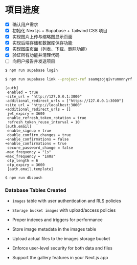 # 项目进度

- [x] 确认用户需求
- [x] 初始化 Next.js + Supabase + Tailwind CSS 项目
- [x] 实现图片上传与缩略图显示页面
- [x] 实现后端存储和数据库保存功能
- [x] 实现图库页面（列表、下载、删除功能）
- [x] 验证所有功能并清理代码
- [ ] 向用户报告并发送项目

```bash
$ npm run supabase login

$ npm run supabase link --project-ref saamqzojqivrumnnnyrf
```

```text
[auth]
 enabled = true
-site_url = "http://127.0.0.1:3000"
-additional_redirect_urls = ["https://127.0.0.1:3000"]
+site_url = "http://localhost:3000"
+additional_redirect_urls = []
 jwt_expiry = 3600
 enable_refresh_token_rotation = true
 refresh_token_reuse_interval = 10
[auth.email]
 enable_signup = true
 double_confirm_changes = true
-enable_confirmations = false
+enable_confirmations = true
 secure_password_change = false
-max_frequency = "1s"
+max_frequency = "1m0s"
 otp_length = 6
 otp_expiry = 3600
 [auth.email.template]
```

```bash
$ npm run db:push
```

### Database Tables Created

- `images` table with user authentication and RLS policies
- `Storage bucket images` with upload/access policies
- Proper indexes and triggers for performance

- Store image metadata in the images table
- Upload actual files to the images storage bucket
- Enforce user-level security for both data and files
- Support the gallery features in your Next.js app
